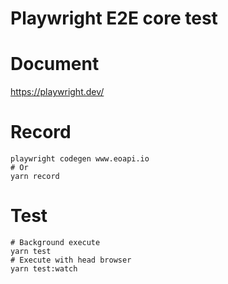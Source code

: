 # Playwright E2E core test

# Document 
https://playwright.dev/

# Record
```shell
playwright codegen www.eoapi.io
# Or
yarn record
```
# Test
```shell
# Background execute
yarn test
# Execute with head browser 
yarn test:watch
```